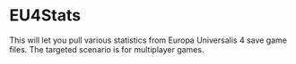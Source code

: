 # EU4Stats

This will let you pull various statistics from Europa Universalis 4 save game files. The targeted scenario is for multiplayer games.